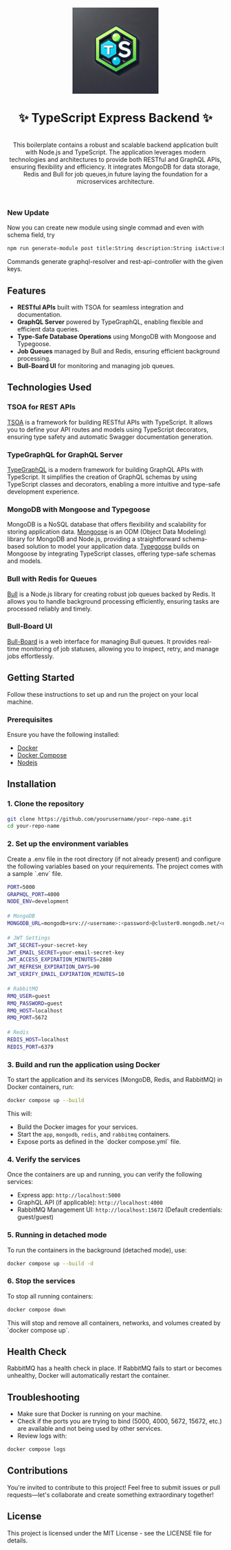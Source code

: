 <p align="center">
  <img src="logo.webp" width="200px" align="center" alt="teb logo" />
  <h1 align="center">✨ TypeScript Express Backend ✨</h1>
  <p align="center">
    <br/>
    This boilerplate contains a robust and scalable backend application built with Node.js and TypeScript. The application leverages modern technologies and architectures to provide both RESTful and GraphQL APIs, ensuring flexibility and efficiency. It integrates MongoDB for data storage, Redis and Bull for job queues,in future laying the foundation for a microservices architecture.
  </p>
</p>
<br/>

### New Update

Now you can create new module using single commad and even with schema field, try

```bash
npm run generate-module post title:String description:String isActive:Boolean likes:Number
```

Commands generate graphql-resolver and rest-api-controller with the given keys.

## Features

- **RESTful APIs** built with TSOA for seamless integration and documentation.
- **GraphQL Server** powered by TypeGraphQL, enabling flexible and efficient data queries.
- **Type-Safe Database Operations** using MongoDB with Mongoose and Typegoose.
- **Job Queues** managed by Bull and Redis, ensuring efficient background processing.
- **Bull-Board UI** for monitoring and managing job queues.

## Technologies Used

### TSOA for REST APIs

[TSOA](https://tsoa-community.github.io/docs/getting-started.html) is a framework for building RESTful APIs with TypeScript. It allows you to define your API routes and models using TypeScript decorators, ensuring type safety and automatic Swagger documentation generation.

### TypeGraphQL for GraphQL Server

[TypeGraphQL](https://typegraphql.com/) is a modern framework for building GraphQL APIs with TypeScript. It simplifies the creation of GraphQL schemas by using TypeScript classes and decorators, enabling a more intuitive and type-safe development experience.

### MongoDB with Mongoose and Typegoose

MongoDB is a NoSQL database that offers flexibility and scalability for storing application data. [Mongoose](https://mongoosejs.com/) is an ODM (Object Data Modeling) library for MongoDB and Node.js, providing a straightforward schema-based solution to model your application data. [Typegoose](https://typegoose.github.io/typegoose/docs/guides/quick-start) builds on Mongoose by integrating TypeScript classes, offering type-safe schemas and models.

### Bull with Redis for Queues

[Bull](https://github.com/OptimalBits/bull) is a Node.js library for creating robust job queues backed by Redis. It allows you to handle background processing efficiently, ensuring tasks are processed reliably and timely.

### Bull-Board UI

[Bull-Board](https://github.com/vcapretz/bull-board) is a web interface for managing Bull queues. It provides real-time monitoring of job statuses, allowing you to inspect, retry, and manage jobs effortlessly.

## Getting Started

Follow these instructions to set up and run the project on your local machine.

### Prerequisites

Ensure you have the following installed:

- [Docker](https://www.docker.com/get-started)
- [Docker Compose](https://docs.docker.com/compose/install/)
- [Nodejs](https://nodejs.org/en)

## Installation

### 1. Clone the repository

```bash
git clone https://github.com/yourusername/your-repo-name.git
cd your-repo-name
```

### 2. Set up the environment variables

Create a .env file in the root directory (if not already present) and configure the following variables based on your requirements. The project comes with a sample \`.env\` file.

```bash
PORT=5000
GRAPHQL_PORT=4000
NODE_ENV=development

# MongoDB
MONGODB_URL=mongodb+srv://<username>:<password>@cluster0.mongodb.net/<database>

# JWT Settings
JWT_SECRET=your-secret-key
JWT_EMAIL_SECRET=your-email-secret-key
JWT_ACCESS_EXPIRATION_MINUTES=2880
JWT_REFRESH_EXPIRATION_DAYS=90
JWT_VERIFY_EMAIL_EXPIRATION_MINUTES=10

# RabbitMQ
RMQ_USER=guest
RMQ_PASSWORD=guest
RMQ_HOST=localhost
RMQ_PORT=5672

# Redis
REDIS_HOST=localhost
REDIS_PORT=6379
```

### 3. Build and run the application using Docker

To start the application and its services (MongoDB, Redis, and RabbitMQ) in Docker containers, run:

```bash
docker compose up --build
```

This will:

- Build the Docker images for your services.
- Start the `app`, `mongodb`, `redis`, and `rabbitmq` containers.
- Expose ports as defined in the \`docker compose.yml\` file.

### 4. Verify the services

Once the containers are up and running, you can verify the following services:

- Express app: `http://localhost:5000`
- GraphQL API (if applicable): `http://localhost:4000`
- RabbitMQ Management UI: `http://localhost:15672` (Default credentials: guest/guest)

### 5. Running in detached mode

To run the containers in the background (detached mode), use:

```bash
docker compose up --build -d
```

### 6. Stop the services

To stop all running containers:

```bash
docker compose down
```

This will stop and remove all containers, networks, and volumes created by \`docker compose up\`.

## Health Check

RabbitMQ has a health check in place. If RabbitMQ fails to start or becomes unhealthy, Docker will automatically restart the container.

## Troubleshooting

- Make sure that Docker is running on your machine.
- Check if the ports you are trying to bind (5000, 4000, 5672, 15672, etc.) are available and not being used by other services.
- Review logs with:

```bash
docker compose logs
```

## Contributions

You're invited to contribute to this project! Feel free to submit issues or pull requests—let's collaborate and create something extraordinary together!

## License

This project is licensed under the MIT License - see the LICENSE file for details.
